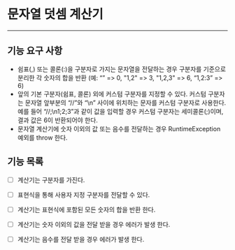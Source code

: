 # 문자열 덧셈 계산기

---

## 기능 요구 사항

- 쉼표(,) 또는 콜론(:)을 구분자로 가지는 문자열을 전달하는 경우 구분자를 기준으로 분리한 각 숫자의 합을 반환 (예: “” => 0, "1,2" => 3, "1,2,3" => 6, “1,2:3” => 6)
- 앞의 기본 구분자(쉼표, 콜론) 외에 커스텀 구분자를 지정할 수 있다. 커스텀 구분자는 문자열 앞부분의 “//”와 “\n” 사이에 위치하는 문자를 커스텀 구분자로 사용한다. 
  예를 들어 “//;\n1;2;3”과 같이 값을 입력할 경우 커스텀 구분자는 세미콜론(;)이며, 결과 값은 6이 반환되어야 한다.
- 문자열 계산기에 숫자 이외의 값 또는 음수를 전달하는 경우 RuntimeException 예외를 throw 한다.

## 기능 목록

- [ ] 계산기는 구분자를 가진다.
- [ ] 표현식을 통해 사용자 지정 구분자를 전달할 수 있다. 
- [ ] 계산기는 표현식에 포함된 모든 숫자의 합을 반환 한다.
- [ ] 계산기는 숫자 이외의 값을 전달 받을 경우 에러가 발생 한다.
- [ ] 계산기는 음수를 전달 받을 경우 에러가 발생 한다.

